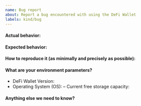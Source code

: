 ```yaml
---
name: Bug report
about: Report a bug encountered with using the DeFi Wallet
labels: kind/bug
---
```


<!--
Please use this template while reporting a bug and provide as much info as possible.
If the matter is security related, please disclose it privately via security@defichain.com
-->

#### Actual behavior:

#### Expected behavior:

#### How to reproduce it (as minimally and precisely as possible):

<!-- A clear and concise description of what actually happened.
Please provide steps on how to reproduce the issue: 1. 2. 3. -->

#### What are your environment parameters?

- DeFi Wallet Version: 
- Operating System (OS):
– Current free storage capacity:

#### Anything else we need to know?

<!-- If possible, .zip your app log, binary log & app config, and attach here for further debugging. -->
